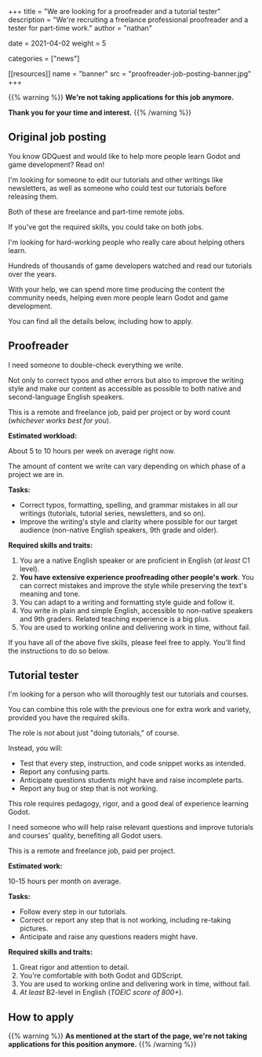  +++
title = "We are looking for a proofreader and a tutorial tester"
description = "We're recruiting a freelance professional proofreader and a tester for part-time work."
author = "nathan"

date = 2021-04-02
weight = 5

categories = ["news"]

[[resources]]
name = "banner"
src = "proofreader-job-posting-banner.jpg"
+++

{{% warning %}}
**We're not taking applications for this job anymore.**

**Thank you for your time and interest.**
{{% /warning %}}

## Original job posting

You know GDQuest and would like to help more people learn Godot and game development? Read on!

I'm looking for someone to edit our tutorials and other writings like newsletters, as well as someone who could test our tutorials before releasing them.

Both of these are freelance and part-time remote jobs.

If you've got the required skills, you could take on both jobs.

I'm looking for hard-working people who really care about helping others learn.

Hundreds of thousands of game developers watched and read our tutorials over the years.

With your help, we can spend more time producing the content the community needs, helping even more people learn Godot and game development.

You can find all the details below, including how to apply.

## Proofreader

I need someone to double-check everything we write. 

Not only to correct typos and other errors but also to improve the writing style and make our content as accessible as possible to both native and second-language English speakers.

This is a remote and freelance job, paid per project or by word count (_whichever works best for you_).

**Estimated workload:**

About 5 to 10 hours per week on average right now.

The amount of content we write can vary depending on which phase of a project we are in.

**Tasks:**

- Correct typos, formatting, spelling, and grammar mistakes in all our writings (tutorials, tutorial series, newsletters, and so on).
- Improve the writing's style and clarity where possible for our target audience (non-native English speakers, 9th grade and older).

**Required skills and traits:**

1. You are a native English speaker or are proficient in English (_at least_ C1 level).
2. **You have extensive experience proofreading other people's work**. You can correct mistakes and improve the style while preserving the text's meaning and tone.
3. You can adapt to a writing and formatting style guide and follow it.
4. You write in plain and simple English, accessible to non-native speakers and 9th graders. Related teaching experience is a big plus.
5. You are used to working online and delivering work in time, without fail.

If you have all of the above five skills, please feel free to apply. You'll find the instructions to do so below.

## Tutorial tester

I'm looking for a person who will thoroughly test our tutorials and courses.

You can combine this role with the previous one for extra work and variety, provided you have the required skills.

The role is *not* about just "doing tutorials," of course.

Instead, you will:

- Test that every step, instruction, and code snippet works as intended.
- Report any confusing parts.
- Anticipate questions students might have and raise incomplete parts.
- Report any bug or step that is not working.

This role requires pedagogy, rigor, and a good deal of experience learning Godot.

I need someone who will help raise relevant questions and improve tutorials and courses' quality, benefiting all Godot users.

This is a remote and freelance job, paid per project.

**Estimated work:**

10-15 hours per month on average.

**Tasks:**

- Follow every step in our tutorials.
- Correct or report any step that is not working, including re-taking pictures.
- Anticipate and raise any questions readers might have.

**Required skills and traits:**

1. Great rigor and attention to detail.
1. You're comfortable with both Godot and GDScript.
1. You are used to working online and delivering work in time, without fail.
1. _At least_ B2-level in English (_TOEIC score of 800+_).

## How to apply

{{% warning %}}
**As mentioned at the start of the page, we're not taking applications for this position anymore.**
{{% /warning %}}

<!-- > _Editor and tester positions: YOUR\_NAME_ -->

<!-- **Include the following information:** -->

<!-- 1. The position(s) you're applying for: proofreader, course tester, or both. -->
<!-- 1. The experience you have that relates to the position(s). -->
<!-- 1. A portfolio, website, or projects you've worked on that show that experience and required skills for the job. -->
<!-- 1. Why you'd like to work with GDQuest. -->

<!-- A tip for maximizing your chances: be genuine and direct! You don't need to write like you're applying to a big corporation; I don't like that. -->

<!-- And show me things you've worked on! I want to see you've got the skills; I won't take your word for it. -->

<!-- **Please note that in case you don't use the correct email subject line or don't include the required information, I won't consider your candidature.** -->
